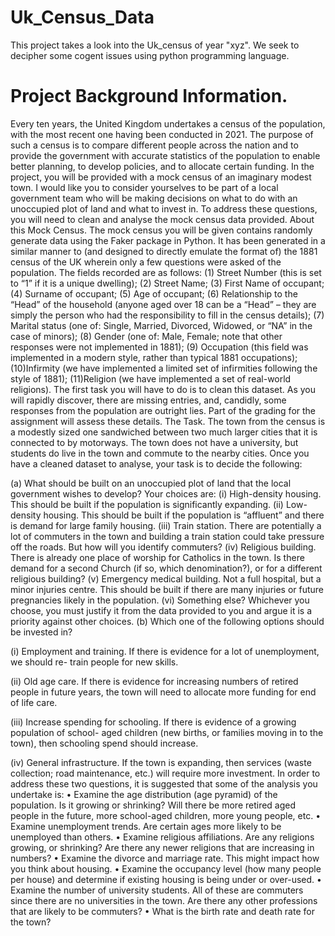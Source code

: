 # Uk_Census_Data
This project takes a look into the Uk_census of year "xyz". We seek to decipher some cogent issues using python programming language.
# Project Background Information.
Every ten years, the United Kingdom undertakes a census of the population, with the most recent one
having been conducted in 2021. The purpose of such a census is to compare different people across the
nation and to provide the government with accurate statistics of the population to enable better
planning, to develop policies, and to allocate certain funding.
In the project, you will be provided with a mock census of an imaginary modest town. I would like you
to consider yourselves to be part of a local government team who will be making decisions on what to
do with an unoccupied plot of land and what to invest in. To address these questions, you will need to
clean and analyse the mock census data provided.
About this Mock Census.
The mock census you will be given contains randomly generate data using the Faker package in
Python. It has been generated in a similar manner to (and designed to directly emulate the format of)
the 1881 census of the UK wherein only a few questions were asked of the population. The fields
recorded are as follows:
(1) Street Number (this is set to “1” if it is a unique dwelling);
(2) Street Name;
(3) First Name of occupant;
(4) Surname of occupant;
(5) Age of occupant;
(6) Relationship to the “Head” of the household (anyone aged over 18 can be a “Head” – they are
simply the person who had the responsibility to fill in the census details);
(7) Marital status (one of: Single, Married, Divorced, Widowed, or “NA” in the case of minors);
(8) Gender (one of: Male, Female; note that other responses were not implemented in 1881);
(9) Occupation (this field was implemented in a modern style, rather than typical 1881
occupations);
(10)Infirmity (we have implemented a limited set of infirmities following the style of 1881);
(11)Religion (we have implemented a set of real-world religions).
The first task you will have to do is to clean this dataset. As you will rapidly discover, there are missing
entries, and, candidly, some responses from the population are outright lies. Part of the grading for the
assignment will assess these details.
The Task.
The town from the census is a modestly sized one sandwiched between two much larger cities that it is
connected to by motorways. The town does not have a university, but students do live in the town and
commute to the nearby cities. Once you have a cleaned dataset to analyse, your task is to decide the
following:

(a) What should be built on an unoccupied plot of land that the local government wishes to
develop? Your choices are:
(i) High-density housing. This should be built if the population is significantly expanding.
(ii) Low-density housing. This should be built if the population is “affluent” and there is
demand for large family housing.
(iii) Train station. There are potentially a lot of commuters in the town and building a train
station could take pressure off the roads. But how will you identify commuters?
(iv) Religious building. There is already one place of worship for Catholics in the town. Is
there demand for a second Church (if so, which denomination?), or for a different religious building?
(v) Emergency medical building. Not a full hospital, but a minor injuries centre. This should
be built if there are many injuries or future pregnancies likely in the population.
(vi) Something else?
Whichever you choose, you must justify it from the data provided to you and argue it is a priority
against other choices.
(b) Which one of the following options should be invested in?

(i) Employment and training. If there is evidence for a lot of unemployment, we should re-
train people for new skills.

(ii) Old age care. If there is evidence for increasing numbers of retired people in future years,
the town will need to allocate more funding for end of life care.

(iii) Increase spending for schooling. If there is evidence of a growing population of school-
aged children (new births, or families moving in to the town), then schooling spend should increase.

(iv) General infrastructure. If the town is expanding, then services (waste collection; road
maintenance, etc.) will require more investment.
In order to address these two questions, it is suggested that some of the analysis you undertake is:
• Examine the age distribution (age pyramid) of the population. Is it growing or shrinking? Will
there be more retired aged people in the future, more school-aged children, more young
people, etc.
• Examine unemployment trends. Are certain ages more likely to be unemployed than others.
• Examine religious affiliations. Are any religions growing, or shrinking? Are there any newer
religions that are increasing in numbers?
• Examine the divorce and marriage rate. This might impact how you think about housing.
• Examine the occupancy level (how many people per house) and determine if existing housing
is being under or over-used.
• Examine the number of university students. All of these are commuters since there are no
universities in the town. Are there any other professions that are likely to be commuters?
• What is the birth rate and death rate for the town?

